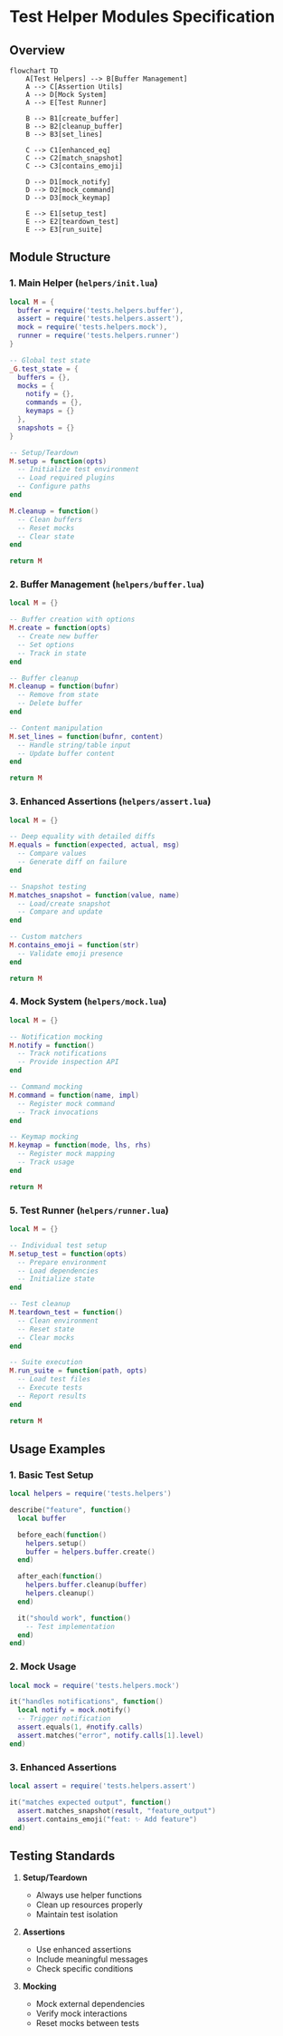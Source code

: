 # Test Helper Modules Specification

## Overview

```mermaid
flowchart TD
    A[Test Helpers] --> B[Buffer Management]
    A --> C[Assertion Utils]
    A --> D[Mock System]
    A --> E[Test Runner]

    B --> B1[create_buffer]
    B --> B2[cleanup_buffer]
    B --> B3[set_lines]

    C --> C1[enhanced_eq]
    C --> C2[match_snapshot]
    C --> C3[contains_emoji]

    D --> D1[mock_notify]
    D --> D2[mock_command]
    D --> D3[mock_keymap]

    E --> E1[setup_test]
    E --> E2[teardown_test]
    E --> E3[run_suite]
```

## Module Structure

### 1. Main Helper (`helpers/init.lua`)
```lua
local M = {
  buffer = require('tests.helpers.buffer'),
  assert = require('tests.helpers.assert'),
  mock = require('tests.helpers.mock'),
  runner = require('tests.helpers.runner')
}

-- Global test state
_G.test_state = {
  buffers = {},
  mocks = {
    notify = {},
    commands = {},
    keymaps = {}
  },
  snapshots = {}
}

-- Setup/Teardown
M.setup = function(opts)
  -- Initialize test environment
  -- Load required plugins
  -- Configure paths
end

M.cleanup = function()
  -- Clean buffers
  -- Reset mocks
  -- Clear state
end

return M
```

### 2. Buffer Management (`helpers/buffer.lua`)
```lua
local M = {}

-- Buffer creation with options
M.create = function(opts)
  -- Create new buffer
  -- Set options
  -- Track in state
end

-- Buffer cleanup
M.cleanup = function(bufnr)
  -- Remove from state
  -- Delete buffer
end

-- Content manipulation
M.set_lines = function(bufnr, content)
  -- Handle string/table input
  -- Update buffer content
end

return M
```

### 3. Enhanced Assertions (`helpers/assert.lua`)
```lua
local M = {}

-- Deep equality with detailed diffs
M.equals = function(expected, actual, msg)
  -- Compare values
  -- Generate diff on failure
end

-- Snapshot testing
M.matches_snapshot = function(value, name)
  -- Load/create snapshot
  -- Compare and update
end

-- Custom matchers
M.contains_emoji = function(str)
  -- Validate emoji presence
end

return M
```

### 4. Mock System (`helpers/mock.lua`)
```lua
local M = {}

-- Notification mocking
M.notify = function()
  -- Track notifications
  -- Provide inspection API
end

-- Command mocking
M.command = function(name, impl)
  -- Register mock command
  -- Track invocations
end

-- Keymap mocking
M.keymap = function(mode, lhs, rhs)
  -- Register mock mapping
  -- Track usage
end

return M
```

### 5. Test Runner (`helpers/runner.lua`)
```lua
local M = {}

-- Individual test setup
M.setup_test = function(opts)
  -- Prepare environment
  -- Load dependencies
  -- Initialize state
end

-- Test cleanup
M.teardown_test = function()
  -- Clean environment
  -- Reset state
  -- Clear mocks
end

-- Suite execution
M.run_suite = function(path, opts)
  -- Load test files
  -- Execute tests
  -- Report results
end

return M
```

## Usage Examples

### 1. Basic Test Setup
```lua
local helpers = require('tests.helpers')

describe("feature", function()
  local buffer

  before_each(function()
    helpers.setup()
    buffer = helpers.buffer.create()
  end)

  after_each(function()
    helpers.buffer.cleanup(buffer)
    helpers.cleanup()
  end)

  it("should work", function()
    -- Test implementation
  end)
end)
```

### 2. Mock Usage
```lua
local mock = require('tests.helpers.mock')

it("handles notifications", function()
  local notify = mock.notify()
  -- Trigger notification
  assert.equals(1, #notify.calls)
  assert.matches("error", notify.calls[1].level)
end)
```

### 3. Enhanced Assertions
```lua
local assert = require('tests.helpers.assert')

it("matches expected output", function()
  assert.matches_snapshot(result, "feature_output")
  assert.contains_emoji("feat: ✨ Add feature")
end)
```

## Testing Standards

1. **Setup/Teardown**
   - Always use helper functions
   - Clean up resources properly
   - Maintain test isolation

2. **Assertions**
   - Use enhanced assertions
   - Include meaningful messages
   - Check specific conditions

3. **Mocking**
   - Mock external dependencies
   - Verify mock interactions
   - Reset mocks between tests